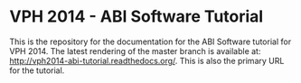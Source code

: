 # VPH 2014 - ABI Software Tutorial

This is the repository for the documentation for the ABI Software
tutorial for VPH 2014. The latest rendering of the master branch
is available at: http://vph2014-abi-tutorial.readthedocs.org/. This
is also the primary URL for the tutorial.
